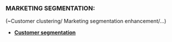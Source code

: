 ### MARKETING SEGMENTATION:

(~Customer clustering/ Marketing segmentation enhancement/...)

* [**Customer segmentation**](https://github.com/SRpracticum/SR-Practicum-2018/tree/master/DATASETS)

